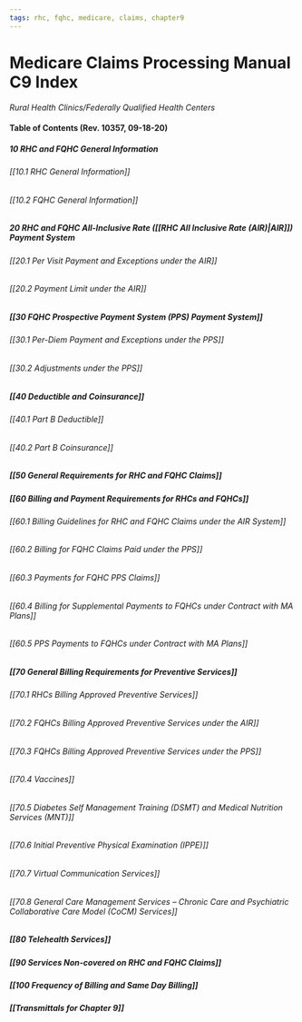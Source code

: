 ```yaml
---
tags: rhc, fqhc, medicare, claims, chapter9
---
```

# Medicare Claims Processing Manual C9 Index
*Rural Health Clinics/Federally Qualified Health Centers*

#### Table of Contents (Rev. 10357, 09-18-20)
##### 10 RHC and FQHC General Information
###### [[10.1 RHC General Information]]
###### [[10.2 FQHC General Information]]
##### 20 RHC and FQHC All-Inclusive Rate ([[RHC All Inclusive Rate (AIR)|AIR]]) Payment System
###### [[20.1 Per Visit Payment and Exceptions under the AIR]]
###### [[20.2 Payment Limit under the AIR]]
##### [[30 FQHC Prospective Payment System (PPS) Payment System]]
###### [[30.1 Per-Diem Payment and Exceptions under the PPS]]
###### [[30.2 Adjustments under the PPS]]
##### [[40 Deductible and Coinsurance]]
###### [[40.1 Part B Deductible]]
###### [[40.2 Part B Coinsurance]]
##### [[50 General Requirements for RHC and FQHC Claims]]
##### [[60 Billing and Payment Requirements for RHCs and FQHCs]]
###### [[60.1 Billing Guidelines for RHC and FQHC Claims under the AIR System]] 
###### [[60.2 Billing for FQHC Claims Paid under the PPS]]
###### [[60.3 Payments for FQHC PPS Claims]]
###### [[60.4 Billing for Supplemental Payments to FQHCs under Contract with MA Plans]]
###### [[60.5 PPS Payments to FQHCs under Contract with MA Plans]]
##### [[70 General Billing Requirements for Preventive Services]]
###### [[70.1 RHCs Billing Approved Preventive Services]]
###### [[70.2 FQHCs Billing Approved Preventive Services under the AIR]]
###### [[70.3 FQHCs Billing Approved Preventive Services under the PPS]]
###### [[70.4 Vaccines]]
###### [[70.5 Diabetes Self Management Training (DSMT) and Medical Nutrition Services (MNT)]]
###### [[70.6 Initial Preventive Physical Examination (IPPE)]]
###### [[70.7 Virtual Communication Services]]
###### [[70.8 General Care Management Services – Chronic Care and Psychiatric Collaborative Care Model (CoCM) Services]]
##### [[80 Telehealth Services]]
##### [[90 Services Non-covered on RHC and FQHC Claims]]
##### [[100 Frequency of Billing and Same Day Billing]]
##### [[Transmittals for Chapter 9]]
